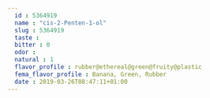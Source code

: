 ```yaml
---
  id : 5364919
  name : "cis-2-Penten-1-ol"
  slug : 5364919
  taste : 
  bitter : 0
  odor : 
  natural : 1
  flavor_profile : rubber@ethereal@green@fruity@plastic
  fema_flavor_profile : Banana, Green, Rubber
  date : 2019-03-26T08:47:11+01:00
---
```



